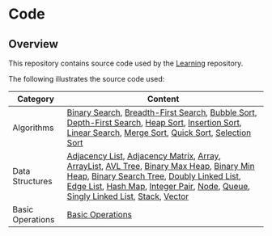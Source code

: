 # Code

## Overview
This repository contains source code used by the [Learning](https://github.com/shumarb/learning) repository.

The following illustrates the source code used:

| Category         | Content                                                                                                                                                                                                                                                                                                                                                                                                                                                                                                                                                                                                                                                                                                                                                                                                                                                                                                                                                                                                                                                                                                                                                                                                                                                                                                                                                                                                                                                                                                                             |
|------------------|-------------------------------------------------------------------------------------------------------------------------------------------------------------------------------------------------------------------------------------------------------------------------------------------------------------------------------------------------------------------------------------------------------------------------------------------------------------------------------------------------------------------------------------------------------------------------------------------------------------------------------------------------------------------------------------------------------------------------------------------------------------------------------------------------------------------------------------------------------------------------------------------------------------------------------------------------------------------------------------------------------------------------------------------------------------------------------------------------------------------------------------------------------------------------------------------------------------------------------------------------------------------------------------------------------------------------------------------------------------------------------------------------------------------------------------------------------------------------------------------------------------------------------------| 
| Algorithms       | [Binary Search](https://github.com/shumarb/code/blob/main/algorithms/BinarySearch.java), [Breadth-First Search](https://github.com/shumarb/code/blob/main/algorithms/BreadthFirstSearch.java), [Bubble Sort](https://github.com/shumarb/code/blob/main/algorithms/BubbleSort.java), [Depth-First Search](https://github.com/shumarb/code/blob/main/algorithms/DepthFirstSearch.java), [Heap Sort](https://github.com/shumarb/code/blob/main/algorithms/HeapSort.java), [Insertion Sort](https://github.com/shumarb/code/blob/main/algorithms/InsertionSort.java), [Linear Search](https://github.com/shumarb/code/blob/main/algorithms/LinearSearch.java), [Merge Sort](https://github.com/shumarb/code/blob/main/algorithms/MergeSort.java), [Quick Sort](https://github.com/shumarb/code/blob/main/algorithms/QuickSort.java), [Selection Sort](https://github.com/shumarb/code/blob/main/algorithms/SelectionSort.java)                                                                                                                                                                                                                                                                                                                                                                                                                                                                                                                                                                                                          |
| Data Structures  | [Adjacency List](https://github.com/shumarb/code/blob/main/algorithms/AdjacencyList.java), [Adjacency Matrix](https://github.com/shumarb/code/blob/main/algorithms/AdjacencyMatrix.java), [Array](https://github.com/shumarb/code/blob/main/algorithms/Array.java), [ArrayList](https://github.com/shumarb/code/blob/main/algorithms/ArrayListExample.java), [AVL Tree](https://github.com/shumarb/code/blob/main/algorithms/AVLTree.java), [Binary Max Heap](https://github.com/shumarb/code/blob/main/algorithms/BinaryMaxHeap.java), [Binary Min Heap](https://github.com/shumarb/code/blob/main/algorithms/BinaryMinHeap.java), [Binary Search Tree](https://github.com/shumarb/code/blob/main/algorithms/BinarySearchTree.java), [Doubly Linked List](https://github.com/shumarb/code/blob/main/algorithms/DoublyLinkedList.java), [Edge List](https://github.com/shumarb/code/blob/main/algorithms/EdgeList.java), [Hash Map](https://github.com/shumarb/code/blob/main/algorithms/HashMapExample.java), [Integer Pair](https://github.com/shumarb/code/blob/main/algorithms/IntegerPair.java), [Node](https://github.com/shumarb/code/blob/main/algorithms/Node.java), [Queue](https://github.com/shumarb/code/blob/main/algorithms/QueueExample.java), [Singly Linked List](https://github.com/shumarb/code/blob/main/algorithms/SinglyLinkedList.java), [Stack](https://github.com/shumarb/code/blob/main/algorithms/StackExample.java), [Vector](https://github.com/shumarb/code/blob/main/algorithms/VectorExample.java) |
| Basic Operations | [Basic Operations](https://github.com/shumarb/code/blob/main/algorithms/BasicOperations.java)                                                                                                                                                                                                                                                                                                                                                                                                                                                                                                                                                                                                                                                                                                                                                                                                                                                                                                                                                                                                                                                                                                                                                                                                                                                                                                                                                                                                                                       |
